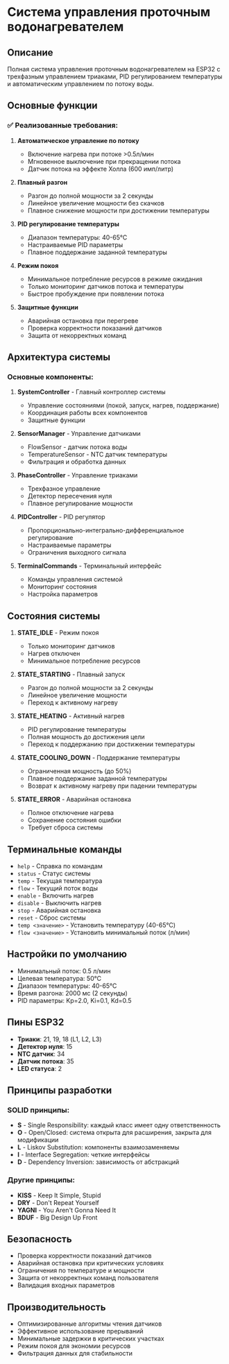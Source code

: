 # Система управления проточным водонагревателем

## Описание

Полная система управления проточным водонагревателем на ESP32 с трехфазным управлением триаками, PID регулированием температуры и автоматическим управлением по потоку воды.

## Основные функции

### ✅ Реализованные требования:

1. **Автоматическое управление по потоку**
   - Включение нагрева при потоке >0.5л/мин
   - Мгновенное выключение при прекращении потока
   - Датчик потока на эффекте Холла (600 имп/литр)

2. **Плавный разгон**
   - Разгон до полной мощности за 2 секунды
   - Линейное увеличение мощности без скачков
   - Плавное снижение мощности при достижении температуры

3. **PID регулирование температуры**
   - Диапазон температуры: 40-65°C
   - Настраиваемые PID параметры
   - Плавное поддержание заданной температуры

4. **Режим покоя**
   - Минимальное потребление ресурсов в режиме ожидания
   - Только мониторинг датчиков потока и температуры
   - Быстрое пробуждение при появлении потока

5. **Защитные функции**
   - Аварийная остановка при перегреве
   - Проверка корректности показаний датчиков
   - Защита от некорректных команд

## Архитектура системы

### Основные компоненты:

1. **SystemController** - Главный контроллер системы
   - Управление состояниями (покой, запуск, нагрев, поддержание)
   - Координация работы всех компонентов
   - Защитные функции

2. **SensorManager** - Управление датчиками
   - FlowSensor - датчик потока воды
   - TemperatureSensor - NTC датчик температуры
   - Фильтрация и обработка данных

3. **PhaseController** - Управление триаками
   - Трехфазное управление
   - Детектор пересечения нуля
   - Плавное регулирование мощности

4. **PIDController** - PID регулятор
   - Пропорционально-интегрально-дифференциальное регулирование
   - Настраиваемые параметры
   - Ограничения выходного сигнала

5. **TerminalCommands** - Терминальный интерфейс
   - Команды управления системой
   - Мониторинг состояния
   - Настройка параметров

## Состояния системы

1. **STATE_IDLE** - Режим покоя
   - Только мониторинг датчиков
   - Нагрев отключен
   - Минимальное потребление ресурсов

2. **STATE_STARTING** - Плавный запуск
   - Разгон до полной мощности за 2 секунды
   - Линейное увеличение мощности
   - Переход к активному нагреву

3. **STATE_HEATING** - Активный нагрев
   - PID регулирование температуры
   - Полная мощность до достижения цели
   - Переход к поддержанию при достижении температуры

4. **STATE_COOLING_DOWN** - Поддержание температуры
   - Ограниченная мощность (до 50%)
   - Плавное поддержание заданной температуры
   - Возврат к активному нагреву при падении температуры

5. **STATE_ERROR** - Аварийная остановка
   - Полное отключение нагрева
   - Сохранение состояния ошибки
   - Требует сброса системы

## Терминальные команды

- `help` - Справка по командам
- `status` - Статус системы
- `temp` - Текущая температура
- `flow` - Текущий поток воды
- `enable` - Включить нагрев
- `disable` - Выключить нагрев
- `stop` - Аварийная остановка
- `reset` - Сброс системы
- `temp <значение>` - Установить температуру (40-65°C)
- `flow <значение>` - Установить минимальный поток (л/мин)

## Настройки по умолчанию

- Минимальный поток: 0.5 л/мин
- Целевая температура: 50°C
- Диапазон температуры: 40-65°C
- Время разгона: 2000 мс (2 секунды)
- PID параметры: Kp=2.0, Ki=0.1, Kd=0.5

## Пины ESP32

- **Триаки**: 21, 19, 18 (L1, L2, L3)
- **Детектор нуля**: 15
- **NTC датчик**: 34
- **Датчик потока**: 35
- **LED статуса**: 2

## Принципы разработки

### SOLID принципы:
- **S** - Single Responsibility: каждый класс имеет одну ответственность
- **O** - Open/Closed: система открыта для расширения, закрыта для модификации
- **L** - Liskov Substitution: компоненты взаимозаменяемы
- **I** - Interface Segregation: четкие интерфейсы
- **D** - Dependency Inversion: зависимость от абстракций

### Другие принципы:
- **KISS** - Keep It Simple, Stupid
- **DRY** - Don't Repeat Yourself
- **YAGNI** - You Aren't Gonna Need It
- **BDUF** - Big Design Up Front

## Безопасность

- Проверка корректности показаний датчиков
- Аварийная остановка при критических условиях
- Ограничения по температуре и мощности
- Защита от некорректных команд пользователя
- Валидация входных параметров

## Производительность

- Оптимизированные алгоритмы чтения датчиков
- Эффективное использование прерываний
- Минимальные задержки в критических участках
- Режим покоя для экономии ресурсов
- Фильтрация данных для стабильности